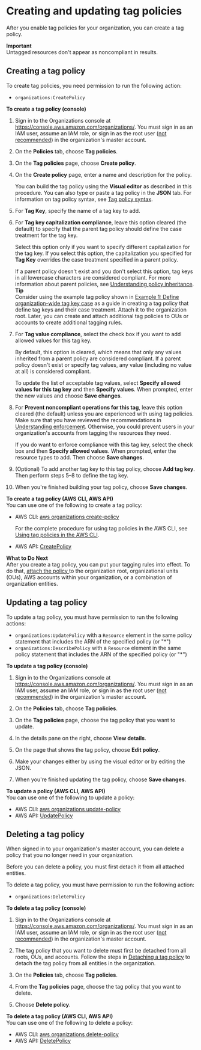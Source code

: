 # Creating and updating tag policies<a name="orgs_manage_policies_tag-policies-create"></a>

After you enable tag policies for your organization, you can create a tag policy\.

**Important**  
Untagged resources don't appear as noncompliant in results\.

## Creating a tag policy<a name="create-tag-policy-procedure"></a>

To create tag policies, you need permission to run the following action:
+ `organizations:CreatePolicy`

**To create a tag policy \(console\)**

1. Sign in to the Organizations console at [https://console\.aws\.amazon\.com/organizations/](https://console.aws.amazon.com/organizations/)\. You must sign in as an IAM user, assume an IAM role, or sign in as the root user \([not recommended](https://docs.aws.amazon.com/IAM/latest/UserGuide/best-practices.html#lock-away-credentials)\) in the organization's master account\.

1. On the **Policies** tab, choose **Tag policies**\.

1. On the **Tag policies** page, choose **Create policy**\. 

1. On the **Create policy** page, enter a name and description for the policy\.

   You can build the tag policy using the **Visual editor** as described in this procedure\. You can also type or paste a tag policy in the **JSON** tab\. For information on tag policy syntax, see [Tag policy syntax](orgs_manage_policies_example-tag-policies.md#tag-policy-syntax-reference)\.

1. For **Tag Key**, specify the name of a tag key to add\. 

1. For **Tag key capitalization compliance**, leave this option cleared \(the default\) to specify that the parent tag policy should define the case treatment for the tag key\. 

   Select this option only if you want to specify different capitalization for the tag key\. If you select this option, the capitalization you specified for **Tag Key** overrides the case treatment specified in a parent policy\. 

   If a parent policy doesn't exist and you don't select this option, tag keys in all lowercase characters are considered compliant\. For more information about parent policies, see [Understanding policy inheritance](orgs_manage_policies-inheritance.md)\.
**Tip**  
Consider using the example tag policy shown in [Example 1: Define organization\-wide tag key case](orgs_manage_policies_example-tag-policies.md#tag-policy-example-key-case) as a guide in creating a tag policy that define tag keys and their case treatment\. Attach it to the organization root\. Later, you can create and attach additional tag policies to OUs or accounts to create additional tagging rules\. 

1. For **Tag value compliance**, select the check box if you want to add allowed values for this tag key\.

   By default, this option is cleared, which means that only any values inherited from a parent policy are considered compliant\. If a parent policy doesn't exist or specify tag values, any value \(including no value at all\) is considered compliant\. 

   To update the list of acceptable tag values, select **Specify allowed values for this tag key** and then **Specify values**\. When prompted, enter the new values and choose **Save changes**\.

1. For **Prevent noncompliant operations for this tag**, leave this option cleared \(the default\) unless you are experienced with using tag policies\. Make sure that you have reviewed the recommendations in [Understanding enforcement](orgs_manage_policies_tag-policies-enforcement.md)\. Otherwise, you could prevent users in your organization's accounts from tagging the resources they need\. 

   If you do want to enforce compliance with this tag key, select the check box and then **Specify allowed values**\. When prompted, enter the resource types to add\. Then choose **Save changes**\.

1. \(Optional\) To add another tag key to this tag policy, choose **Add tag key**\. Then perform steps 5–8 to define the tag key\.

1. When you're finished building your tag policy, choose **Save changes**\.

**To create a tag policy \(AWS CLI, AWS API\)**  
You can use one of the following to create a tag policy:
+ AWS CLI: [aws organizations create\-policy](https://docs.aws.amazon.com/cli/latest/reference/organizations/create-policy.html)

  For the complete procedure for using tag policies in the AWS CLI, see [Using tag policies in the AWS CLI](tag-policy-cli.md)\.
+ AWS API: [CreatePolicy](https://docs.aws.amazon.com/organizations/latest/APIReference/API_CreatePolicy.html)

**What to Do Next**  
After you create a tag policy, you can put your tagging rules into effect\. To do that, [attach the policy ](attach-tag-policy.md) to the organization root, organizational units \(OUs\), AWS accounts within your organization, or a combination of organization entities\. 

## Updating a tag policy<a name="update-tag-policy-procedure"></a>

To update a tag policy, you must have permission to run the following actions:
+ `organizations:UpdatePolicy` with a `Resource` element in the same policy statement that includes the ARN of the specified policy \(or "\*"\)
+ `organizations:DescribePolicy` with a `Resource` element in the same policy statement that includes the ARN of the specified policy \(or "\*"\)

**To update a tag policy \(console\)**

1. Sign in to the Organizations console at [https://console\.aws\.amazon\.com/organizations/](https://console.aws.amazon.com/organizations/)\. You must sign in as an IAM user, assume an IAM role, or sign in as the root user \([not recommended](https://docs.aws.amazon.com/IAM/latest/UserGuide/best-practices.html#lock-away-credentials)\) in the organization's master account\.

1. On the **Policies** tab, choose **Tag policies**\.

1. On the **Tag policies** page, choose the tag policy that you want to update\.

1. In the details pane on the right, choose **View details**\. 

1. On the page that shows the tag policy, choose **Edit policy**\.

1. Make your changes either by using the visual editor or by editing the JSON\. 

1. When you're finished updating the tag policy, choose **Save changes**\.

**To update a policy \(AWS CLI, AWS API\)**  
You can use one of the following to update a policy: 
+ AWS CLI: [aws organizations update\-policy](https://docs.aws.amazon.com/cli/latest/reference/organizations/update-policy.html)
+ AWS API: [UpdatePolicy](https://docs.aws.amazon.com/organizations/latest/APIReference/API_UpdatePolicy.html)

## Deleting a tag policy<a name="delete-tag-policy-procedure"></a>

When signed in to your organization's master account, you can delete a policy that you no longer need in your organization\. 

Before you can delete a policy, you must first detach it from all attached entities\.

To delete a tag policy, you must have permission to run the following action:
+ `organizations:DeletePolicy`

**To delete a tag policy \(console\)**

1. Sign in to the Organizations console at [https://console\.aws\.amazon\.com/organizations/](https://console.aws.amazon.com/organizations/)\. You must sign in as an IAM user, assume an IAM role, or sign in as the root user \([not recommended](https://docs.aws.amazon.com/IAM/latest/UserGuide/best-practices.html#lock-away-credentials)\) in the organization's master account\.

1. The tag policy that you want to delete must first be detached from all roots, OUs, and accounts\. Follow the steps in [Detaching a tag policy](attach-tag-policy.md#detach-tag-policy) to detach the tag policy from all entities in the organization\.

1. On the **Policies** tab, choose **Tag policies**\.

1. From the **Tag policies** page, choose the tag policy that you want to delete\. 

1. Choose **Delete policy**\.

**To delete a tag policy \(AWS CLI, AWS API\)**  
You can use one of the following to delete a policy:
+ AWS CLI: [aws organizations delete\-policy](https://docs.aws.amazon.com/cli/latest/reference/organizations/delete-policy.html)
+ AWS API: [DeletePolicy](https://docs.aws.amazon.com/organizations/latest/APIReference/API_DeletePolicy.html)